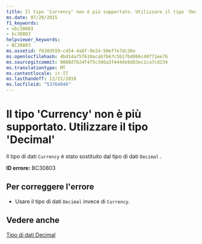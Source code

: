 ```yaml
---
title: Il tipo 'Currency' non è più supportato. Utilizzare il tipo 'Decimal'
ms.date: 07/20/2015
f1_keywords:
- vbc30803
- bc30803
helpviewer_keywords:
- BC30803
ms.assetid: f830d559-c454-4a8f-9e24-50ef7e7dc26e
ms.openlocfilehash: 4bd14a75f610acab7b67c5b17bd066c40f71ee76
ms.sourcegitcommit: 0888d7b24f475c346a3f444de8d83ec1ca7cd234
ms.translationtype: MT
ms.contentlocale: it-IT
ms.lasthandoff: 12/22/2018
ms.locfileid: "53764046"
---
```

# <a name="currency-is-no-longer-a-supported-type-use-the-decimal-type-instead"></a>Il tipo 'Currency' non è più supportato. Utilizzare il tipo 'Decimal'
Il tipo di dati `Currency` è stato sostituito dal tipo di dati `Decimal` .  
  
 **ID errore:** BC30803  
  
## <a name="to-correct-this-error"></a>Per correggere l'errore  
  
-   Usare il tipo di dati `Decimal` invece di `Currency`.  
  
## <a name="see-also"></a>Vedere anche  
 [Tipo di dati Decimal](../../visual-basic/language-reference/data-types/decimal-data-type.md)  
 
